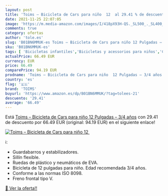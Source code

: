 ```yaml
---
layout: post
title: 'Toims – Bicicleta de Cars para niño  12  al 29.41 % de descuento'
date: 2021-11-25 22:07:05
image: 'https://m.media-amazon.com/images/I/418pX93H-QS._SL500_._SL400_.jpg'
comments: true
category: ofertas
author: 'tole.es'
slug: 'B01BN6MMUK-es Toims – Bicicleta de Cars para niño 12 Pulgadas – 3/4 años'
sku: 'B01BN6MMUK-es'
tags: [ 'Bicicletas infantiles','Bicicletas y acessorios para niños','Ciclismo','Deportes y aire libre','Ropa y equipo para deportes','bicicleta','toims', ]
actualPrice: 66.49 EUR
currency: EUR
price: 66.49
comparePrice: 94.19 EUR
prodname: 'Toims – Bicicleta de Cars para niño  12 Pulgadas – 3/4 años'
country: 'es'
flag: '🇪🇸'
brand: 'TOIMS'
buyurl: 'https://www.amazon.es/dp/B01BN6MMUK/?tag=tolees-21'
descuento: '29.41'
average: '66.49'
---
```


Está [Toims – Bicicleta de Cars para niño  12 Pulgadas – 3/4 años](https://www.amazon.es/dp/B01BN6MMUK/?tag=tolees-21) con 29.41 de descuento por 66.49 EUR (original: 94.19 EUR) en el siguiente enlace!

[![Toims – Bicicleta de Cars para niño  12 ](https://m.media-amazon.com/images/I/418pX93H-QS._SL500_._SL400_.jpg)](https://www.amazon.es/dp/B01BN6MMUK/?tag=tolees-21)

ℹ️:

- Guardabarros y estabilizadores.
- Sillín flexible.
- Ruedas de plástico y neumáticos de EVA.
- Bicicleta de 12 pulgadas para niño. Edad recomendada 3/4 años.
- Conforme a las normas ISO 8098.
- Freno frontal tipo V.

[🛒 Ver la oferta!!](https://www.amazon.es/dp/B01BN6MMUK/?tag=tolees-21)
